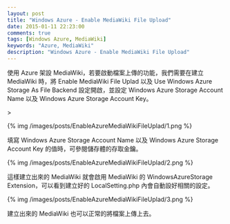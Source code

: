 ```yaml
---
layout: post
title: "Windows Azure - Enable MediaWiki File Upload"
date: 2015-01-11 22:23:00
comments: true
tags: [Windows Azure, MediaWiki] 
keywords: "Azure, MediaWiki"
description: "Windows Azure - Enable MediaWiki File Upload"
---
```


使用 Azure 架設 MediaWiki，若要啟動檔案上傳的功能，我們需要在建立 MediaWiki 時，將 Enable MediaWiki File Uplad 以及 Use Windows Azure Storage As File Backend 設定開啟，並設定 Windows Azure Storage Account Name 以及 Windows Azure Storage Account Key。  

<!-- More -->>

{% img /images/posts/EnableAzureMediaWikiFileUplad/1.png %}


填寫 Windows Azure Storage Account Name 以及 Windows Azure Storage Account Key 的值時，可參閱儲存體的存取金鑰。  

{% img /images/posts/EnableAzureMediaWikiFileUplad/2.png %}


這樣建立出來的 MediaWiki 就會啟用 MediaWiki 的 WindowsAzureStorage Extension，可以看到建立好的 LocalSetting.php 內會自動設好相關的設定。

{% img /images/posts/EnableAzureMediaWikiFileUplad/3.png %}


建立出來的 MediaWiki 也可以正常的將檔案上傳上去。
